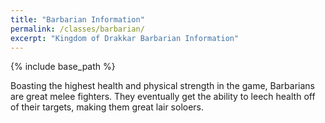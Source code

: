 ```yaml
---
title: "Barbarian Information"
permalink: /classes/barbarian/
excerpt: "Kingdom of Drakkar Barbarian Information"
---
```


{% include base_path %}

Boasting the highest health and physical strength in the game, Barbarians are great melee fighters. They eventually get the ability to leech health off of their targets, making them great lair soloers.
